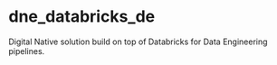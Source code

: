 # dne_databricks_de
Digital Native solution build on top of Databricks for Data Engineering pipelines.
